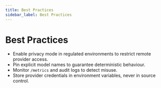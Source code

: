 ```yaml
---
title: Best Practices
sidebar_label: Best Practices
---
```


# Best Practices

- Enable privacy mode in regulated environments to restrict remote provider access.
- Pin explicit model names to guarantee deterministic behaviour.
- Monitor `/metrics` and audit logs to detect misuse.
- Store provider credentials in environment variables, never in source control.
